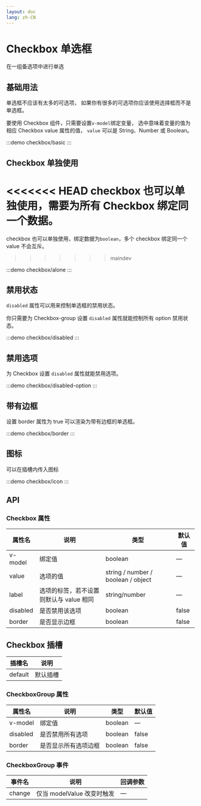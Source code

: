 ```yaml
---
layout: doc
lang: zh-CN
---
```


# Checkbox 单选框

在一组备选项中进行单选

## 基础用法

单选框不应该有太多的可选项， 如果你有很多的可选项你应该使用选择框而不是单选框。

要使用 Checkbox 组件，只需要设置`v-model`绑定变量， 选中意味着变量的值为相应 Checkbox
value 属性的值， `value` 可以是 String、Number 或 Boolean。

:::demo
checkbox/basic
:::

## Checkbox 单独使用

<<<<<<< HEAD
checkbox 也可以单独使用，需要为所有 Checkbox 绑定同一个数据。
=======
checkbox 也可以单独使用，绑定数据为`boolean`，多个 checkbox 绑定同一个 value 不会互斥。

> > > > > > > maindev

:::demo
checkbox/alone
:::

## 禁用状态

`disabled` 属性可以用来控制单选框的禁用状态。

你只需要为 Checkbox-group 设置 `disabled` 属性就能控制所有 option 禁用状态。

:::demo
checkbox/disabled
:::

## 禁用选项

为 Checkbox 设置 `disabled` 属性就能禁用选项。

:::demo
checkbox/disabled-option
:::

## 带有边框

设置 border 属性为 true 可以渲染为带有边框的单选框。

:::demo
checkbox/border
:::

## 图标

可以在插槽内传入图标

:::demo
checkbox/icon
:::

## API

### Checkbox 属性

| 属性名   | 说明                                    | 类型                               | 默认值 |
| -------- | --------------------------------------- | ---------------------------------- | ------ |
| v-model  | 绑定值                                  | boolean                            | —      |
| value    | 选项的值                                | string / number / boolean / object | —      |
| label    | 选项的标签，若不设置则默认与 value 相同 | string/number                      | —      |
| disabled | 是否禁用该选项                          | boolean                            | false  |
| border   | 是否显示边框                            | boolean                            | false  |

## Checkbox 插槽

| 插槽名  | 说明     |
| ------- | -------- |
| default | 默认插槽 |

### CheckboxGroup 属性

| 属性名   | 说明                 | 类型    | 默认值 |
| -------- | -------------------- | ------- | ------ |
| v-model  | 绑定值               | boolean | —      |
| disabled | 是否禁用所有选项     | boolean | false  |
| border   | 是否显示所有选项边框 | boolean | false  |

### CheckboxGroup 事件

| 事件名 | 说明                       | 回调参数 |
| ------ | -------------------------- | -------- |
| change | 仅当 modelValue 改变时触发 | —        |

